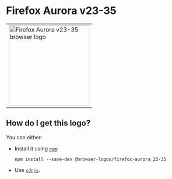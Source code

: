 # Firefox Aurora v23-35

<table>
    <tr height=230>
        <td>
            <a href="https://github.com/alrra/browser-logos/tree/fe67c07fd39322ac5378f63f9f9d50422d7658b7/src/archive/firefox-aurora_23-35">
                <img width=220 src="https://raw.githubusercontent.com/alrra/browser-logos/fe67c07fd39322ac5378f63f9f9d50422d7658b7/src/archive/firefox-aurora_23-35/firefox-aurora_23-35_512x512.png" alt="Firefox Aurora v23-35 browser logo">
            </a>
        </td>
    </tr>
</table>

## How do I get this logo?

You can either:

* Install it using [`npm`][npm]:

  `npm install --save-dev @browser-logos/firefox-aurora_23-35`

* Use [`cdnjs`][cdnjs].

<!-- Link labels: -->

[cdnjs]: https://cdnjs.com/libraries/browser-logos
[npm]: https://www.npmjs.com/
